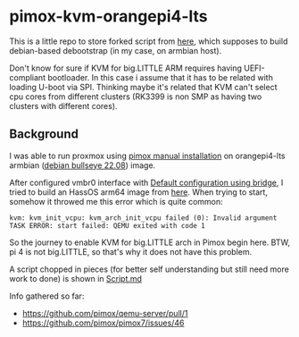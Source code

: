 # pimox-kvm-orangepi4-lts
This is a little repo to store forked script from [here](https://gist.github.com/MakiseKurisu/c11f534568ffbc5d604797d67215daba), which supposes to build debian-based debootstrap (in my case, on armbian host).

Don't know for sure if KVM for big.LITTLE ARM requires having UEFI-compliant bootloader. In this case i assume that it has to be related with loading U-boot via SPI. Thinking maybe it's related that KVM can't select cpu cores from different clusters (RK3399 is non SMP as having two clusters with different cores).

## Background

I was able to run proxmox using [pimox manual installation](https://github.com/pimox/pimox7#manual-installation) on orangepi4-lts armbian ([debian bullseye 22.08](https://redirect.armbian.com/region/NA/orangepi4-lts/Bullseye_current)) image.

After configured vmbr0 interface with [Default configuration using bridge](https://pve.proxmox.com/wiki/Network_Configuration), I tried to build an HassOS arm64 image from [here](https://github.com/tteck/Proxmox#-pimox-haos-vm-). When trying to start, somehow it throwed me this error which is quite common:

```
kvm: kvm_init_vcpu: kvm_arch_init_vcpu failed (0): Invalid argument
TASK ERROR: start failed: QEMU exited with code 1
```

So the journey to enable KVM for big.LITTLE arch in Pimox begin here. BTW, pi 4 is not big.LITTLE, so that's why it does not have this problem.

A script chopped in pieces (for better self understanding but still need more work to done) is shown in [Script.md](https://github.com/gabrielribbae/pimox-kvm-orangepi4-lts/blob/main/Script.md)

Info gathered so far:

- https://github.com/pimox/qemu-server/pull/1
- https://github.com/pimox/pimox7/issues/46
